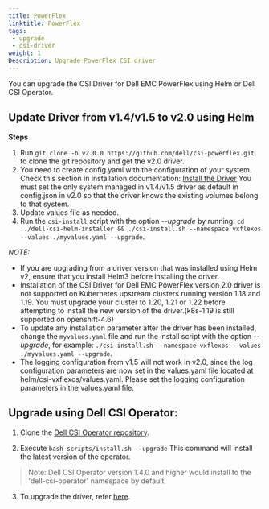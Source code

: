 ```yaml
---
title: PowerFlex
linktitle: PowerFlex
tags:
 - upgrade
 - csi-driver
weight: 1
Description: Upgrade PowerFlex CSI driver
---
```


You can upgrade the CSI Driver for Dell EMC PowerFlex using Helm or Dell CSI Operator.

## Update Driver from v1.4/v1.5 to v2.0 using Helm 
**Steps**
1. Run `git clone -b v2.0.0 https://github.com/dell/csi-powerflex.git` to clone the git repository and get the v2.0 driver.
2. You need to create config.yaml with the configuration of your system.
   Check this section in installation documentation:  [Install the Driver](../../../installation/helm/powerflex#install-the-driver)
   You must set the only system managed in v1.4/v1.5 driver as default in config.json in v2.0 so that the driver knows the existing volumes belong to that system.
3. Update values file as needed.
4. Run the `csi-install` script with the option _\-\-upgrade_ by running: `cd ../dell-csi-helm-installer && ./csi-install.sh --namespace vxflexos --values ./myvalues.yaml --upgrade`.

*NOTE:*
- If you are upgrading from a driver version that was installed using Helm v2, ensure that you install Helm3 before installing the driver.
- Installation of the CSI Driver for Dell EMC PowerFlex version 2.0 driver is not supported on Kubernetes upstream clusters running version 1.18 and 1.19. You must upgrade your cluster to 1.20, 1.21 or 1.22 before attempting to install the new version of the driver.(k8s-1.19 is still supported on openshift-4.6)
- To update any installation parameter after the driver has been installed, change the `myvalues.yaml` file and run the install script with the option _\-\-upgrade_, for example: `./csi-install.sh --namespace vxflexos --values ./myvalues.yaml --upgrade`.
- The logging configuration from v1.5 will not work in v2.0, since the log configuration parameters are now set in the values.yaml file located at helm/csi-vxflexos/values.yaml. Please set the logging configuration parameters in the values.yaml file.

## Upgrade using Dell CSI Operator:
1. Clone the [Dell CSI Operator repository](https://github.com/dell/dell-csi-operator). 

2. Execute `bash scripts/install.sh --upgrade`
This command will install the latest version of the operator.
>Note: Dell CSI Operator version 1.4.0 and higher would install to the 'dell-csi-operator' namespace by default.

3. To upgrade the driver, refer [here](./../../../installation/operator/#update-csi-drivers).
